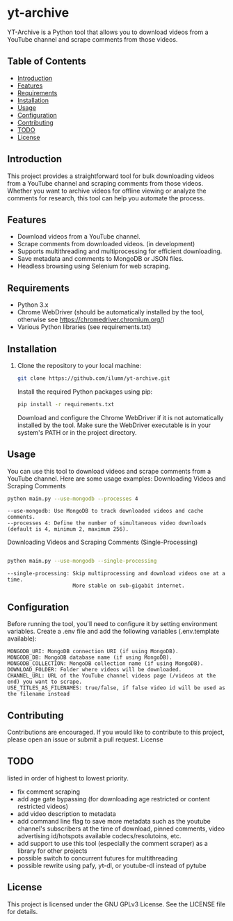 # yt-archive

YT-Archive is a Python tool that allows you to download videos from a YouTube channel and scrape comments from those videos.

## Table of Contents

- [Introduction](#introduction)
- [Features](#features)
- [Requirements](#requirements)
- [Installation](#installation)
- [Usage](#usage)
- [Configuration](#configuration)
- [Contributing](#contributing)
- [TODO](#TODO)
- [License](#license)

## Introduction

This project provides a straightforward tool for bulk downloading videos from a YouTube channel and scraping comments from those videos. Whether you want to archive videos for offline viewing or analyze the comments for research, this tool can help you automate the process.

## Features

- Download videos from a YouTube channel.
- Scrape comments from downloaded videos. (in development)
- Supports multithreading and multiprocessing for efficient downloading.
- Save metadata and comments to MongoDB or JSON files.
- Headless browsing using Selenium for web scraping.

## Requirements

- Python 3.x
- Chrome WebDriver (should be automatically installed by the tool, otherwise see https://chromedriver.chromium.org/)
- Various Python libraries (see requirements.txt)

## Installation

1. Clone the repository to your local machine:

   ```bash
   git clone https://github.com/ilumn/yt-archive.git
   ```
    Install the required Python packages using pip:

    ```bash
    pip install -r requirements.txt
    ```
    
    Download and configure the Chrome WebDriver if it is not automatically installed by the tool. Make sure the WebDriver executable is in your system's PATH or in the project directory.

## Usage

You can use this tool to download videos and scrape comments from a YouTube channel. Here are some usage examples:
Downloading Videos and Scraping Comments

```bash
python main.py --use-mongodb --processes 4
```
    --use-mongodb: Use MongoDB to track downloaded videos and cache comments.
    --processes 4: Define the number of simultaneous video downloads (default is 4, minimum 2, maximum 256).

Downloading Videos and Scraping Comments (Single-Processing)

```bash

python main.py --use-mongodb --single-processing
```
    --single-processing: Skip multiprocessing and download videos one at a time. 
                         More stable on sub-gigabit internet.

## Configuration

Before running the tool, you'll need to configure it by setting environment variables. Create a .env file and add the following variables (.env.template available):

    MONGODB_URI: MongoDB connection URI (if using MongoDB).
    MONGODB_DB: MongoDB database name (if using MongoDB).
    MONGODB_COLLECTION: MongoDB collection name (if using MongoDB).
    DOWNLOAD_FOLDER: Folder where videos will be downloaded.
    CHANNEL_URL: URL of the YouTube channel videos page (/videos at the end) you want to scrape.
    USE_TITLES_AS_FILENAMES: true/false, if false video id will be used as the filename instead

## Contributing

Contributions are encouraged. If you would like to contribute to this project, please open an issue or submit a pull request.
License

## TODO
listed in order of highest to lowest priority.
- fix comment scraping
- add age gate bypassing (for downloading age restricted or content restricted videos)
- add video description to metadata
- add command line flag to save more metadata such as the youtube channel's subscribers at the time of download, pinned comments, video advertising id/hotspots available codecs/resolutoins, etc.
- add support to use this tool (especially the comment scraper) as a library for other projects
- possible switch to concurrent futures for multithreading
- possible rewrite using pafy, yt-dl, or youtube-dl instead of pytube

## License
This project is licensed under the GNU GPLv3 License. See the LICENSE file for details.
